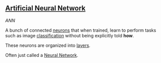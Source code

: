 ## [Artificial Neural Network](#artificial-neural-network)
*ANN*

A bunch of connected [neurons](#neuron) that when trained, learn to perform tasks such as image [classification](#classification) without being explicitly told **how**.

These neurons are organized into [layers](#layer).

Often just called a [Neural Network](#neural-network).